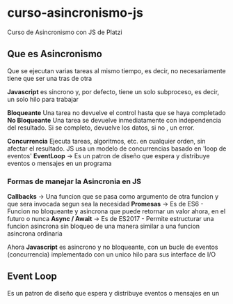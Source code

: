 # curso-asincronismo-js
Curso de Asincronismo con JS de Platzi

## Que es Asincronismo
Que se ejecutan varias tareas al mismo tiempo, es decir, no necesariamente tiene que ser una tras de otra

**Javascript** es sincrono y, por defecto, tiene un solo subproceso, es decir, un solo hilo para trabajar

**Bloqueante** Una tarea no devuelve el control hasta que se haya completado
**No Bloqueante** Una tarea se devuelve inmediatamente con independencia del resultado. Si se completo, devuelve los datos, si no , un error.

**Concurrencia** Ejecuta tareas, algoritmos, etc. en cualquier orden, sin afectar el resultado.
JS usa un modelo de concurrencias basado en 'loop de eventos'
**EventLoop** -> Es un patron de diseño que espera y distribuye eventos o mensajes en un programa

### Formas de manejar la Asincronia en JS

**Callbacks** -> Una funcion que se pasa como argumento de otra funcion y que sera invocada segun sea la necesidad
**Promesas** -> Es de ES6 - Funcion no bloqueante y asincrona que puede retornar un valor ahora, en el futuro o nunca
**Async / Await** -> Es de ES2017 - Permite estructurar una funcion asincrona sin bloqueo de una manera similar a una funcion asincrona ordinaria

Ahora **Javascript** es asincrono y no bloqueante, con un bucle de eventos (concurrencia) implementado con un unico hilo para sus interface de I/O


## Event Loop
Es un patron de diseño que espera y distribuye eventos o mensajes en un programa

**Memory Heap** -> Los objetos son asignados a un monticulo (espacio grande en memoria no organizado)

**Call Stack (Pila)** -> Apila de forma organizada las instrucciones de nuestro programa. Esta pila funciona con el patrón ***LIFO*** (Last-in, First-out)

**Task Queue** -> Cola de tareas, se maneja la concurrencia, se agregan las tareas que ya estan listas para pasar al stack (la pila). El stack no se puede bloquear, y debe estar vacio para continuar con este flujo

**Microtask Queue** -> Las promesas tienen otra forma de ejecutarse y una prioriad superior

**Web APIs** -> Javascript del lado del cliente: setTimeout, XMLHttpRequest, File Reader, DOM. 

***Event Loop*** -> Tarea asignada para mover del task queue al stack, solo si el stack esta vacio

> npm init -y | Este comando me genera un json que identifica mi archivo


## Callbacks
Una función de callback es una función que se pasa a otra función como un argumento, que luego se invoca dentro de la función externa para completar algún tipo de rutina o acción.

**setTimeout** -> Me permite ejecutar codigo en un tiempo determinado definido 

## XMLHTTPRequest
es un objeto de JS que permite hacer peticiones hacia servicios en la nube(URLs o APIs).
Existen 5 estados en un llamado XMLHttpRequest:

0 → Se ha inicializado.
1 → Loading (cargando).
2 → Se ha cargado.
3 → Procesamiento si existe alguna descarga.
4 → Completado.

### Métodos y propiedades:

***xmlhttp.open()*** → Prepara la petición para ser enviada tomando tres parámetros: prótocolo, url, asíncrono (true).
***xmlhttp.readyState*** → Retorna el estado de la petición.
***xmlhttp.onreadystatechange*** → Un eventHandler que es llamado cuando la propiedad readyState cambia.
***xmlhttp.status*** → Retorna el estado de la respuesta de la petición. (200,400,500)
***xmlhttp.send()*** → Envía la petición

### Características del protocolo http:
**Verbos** indican acciones que están asociadas a peticiones y recursos, es decir, sirven para la manipulación de recursos cliente/servidor.
Los Verbos http son:

***GET*** → Solicita un recurso.
***HEAD*** → Solicita un recurso pero sin retornar información, la estructura de esta petición es igual que get tanto en su headers como estatus. Es útil cuando vamos a utilizar API, para comprobar si lo que vamos a enviar esta correcto y puede ser procesado.
***POST*** → Sirve para la creación de recursos en el servidor.
***PUT*** → Actualiza por completo un recurso, reemplaza todas las representaciones actuales del recurso de destino con la carga útil de la petición.
***PATCH*** → Actualiza parcialmente un recurso.
***DELETE*** → Elimina un recurso.

### Los códigos de estados del servidor:
El código de estado (status codes) sirve para describir el estado de la petición hecha al servidor.

***1xx*** → Indican que la petición fue recibida por el servidor, pero está siendo procesada por el servidor.
***2xx*** → Indican que la petición fue recibida, aceptada y procesada correctamente.
***3xx*** → Indican que hay que tomar acciones adicionales para completar la solicitud.
***4xx*** → Indican errores del lado del cliente que hizo mal una solicitud.
***5xx*** → Indican errores del servidor. Suelen aparecer cuando existe un fallo en la ejecución en el servidor.

Los códigos más comunes a la hora de interactuar con una API son:

***200*** → OK → Indica que todo está correcto.
***201*** → Created → Todo está correcto cuando se hizo una solicitud POST, el recurso se creó y se guardó correctamente.
***204*** → No Content → Indica que la solicitud se completó correctamente pero no devolvió información. Este es común cuando se hacen peticiones con el verbo DELETE.
***400*** → Bad Request → Indica que algo está mal en la petición (no encontró algo).
***401*** → Unauthorized → Significa que antes de hacer una solicitud al servidor nos debemos autenticar.
***403*** → Forbidden → Indica que no tenemos acceso a ese recurso aunque se esté autenticado.
***404*** → Not Found → Indica que no existe el recurso que se está intentando acceder.
***500*** → Internal Server Error → Indica que algo falló, es un error que retorna el servidor cuando la solicitud no pudo ser procesada.   

___La nueva forma de hacer peticiones a una API es el fetch.__

## Fetch Data
Para evitar la mala práctica de un Call Hell, no es recomendable exceder de 3 callback, para ello se utilizan las promesas o el Async Away.

Existen varios tipos de console, dependiendo del navegador, la fuente o el color cambian de acuerdo al tipo:
***console.info("info");*** -> muestra un mensaje de información en la consola web
***console.error("error");*** -> muestra mensaje de un error
***console.warn("warn");*** -> muestra mensaje de advertencia
***console.log("log");*** -> para mensajes generales de registro de información

## Callback hell
Consiste en múltiples Callbacks anidados que provocan que el código se vuelva difícil de leer y ‘debuggear’ y por eso se debe evitar.
